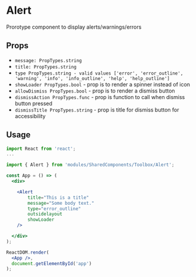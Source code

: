 # Alert

Prorotype component to display alerts/warnings/errors

## Props

- `message: PropTypes.string`
- `title: PropTypes.string`
- `type PropTypes.string - valid values ['error', 'error_outline', 'warning', 'info', 'info_outline', 'help', 'help_outline']`
- `showLoader PropTypes.bool` - prop is to render a spinner instead of icon
- `allowDismiss PropTypes.bool` - prop is to render a dismiss button
- `dismissAction PropTypes.func` - prop is function to call when dismiss button pressed
- `dismissTitle PropTypes.string` - prop is title for dismiss button for accessibility

## Usage

```jsx
import React from 'react';
...

import { Alert } from 'modules/SharedComponents/Toolbox/Alert';

const App = () => (
  <div>

    <Alert
        title="This is a title"
        message="Some body text."
        type="error_outline"
        outsidelayout
        showLoader
    />

  </div>
);

ReactDOM.render(
  <App />,
  document.getElementById('app')
);
```
